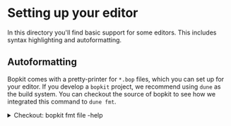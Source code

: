 # Setting up your editor

In this directory you'll find basic support for some editors. This includes
syntax highlighting and autoformatting.

## Autoformatting

Bopkit comes with a pretty-printer for `*.bop` files, which you can set up for
your editor. If you develop a `bopkit` project, we recommend using `dune` as
the build system. You can checkout the source of bopkit to see how we integrated
this command to `dune fmt`.

<details>

<summary>
Checkout: bopkit fmt file -help
</summary>

```sh
$ bopkit fmt file -help
autoformat a bopkit file

  bopkit fmt file FILE

This is a pretty-print command for bopkit files (extension *.bop).

This reads the contents of a bopkit file supplied in the command line, and
pretty-print it on stdout, leaving the original file unchanged.

If [-read-contents-from-stdin] is supplied, then the contents of the file is
read from stdin. In this case the filename must still be supplied, and will be
used for located error messages only.

In case of syntax errors or other issues, some contents may still be printed
to stdout, however the exit code will be non zero (typically [1]). Errors are
printed on stderr.

The hope for this command is for it to be compatible with editors and build
systems so that you can integrate autoformatting of bopkit files into your
workflow.

It is used by [dune fmt] throughout the bopkit project, and has been tested
with vscode. Because this command has been tested with a vscode extension that
strips the last newline, a flag has been added to add an extra blank line,
shall you run into this issue.

=== flags ===

  [-add-extra-blank-line]    . add an extra blank line at the end
  [-read-contents-from-stdin]
                             . read contents from stdin rather than from the
                               file
  [-help], -?                . print this help text and exit

```

</details>
